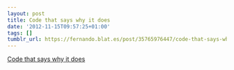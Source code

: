 ```yaml
---
layout: post
title: Code that says why it does
date: '2012-11-15T09:57:25+01:00'
tags: []
tumblr_url: https://fernando.blat.es/post/35765976447/code-that-says-why-it-does
---
```

[Code that says why it does](http://robots.thoughtbot.com/post/35347834335/code-that-says-why-it-does)  
